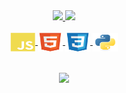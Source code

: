  <div align="center">
  <a href="https://github.com/aloneinthecityy">
  <img height="180em" src="https://github-readme-stats.vercel.app/api?username=aloneinthecityy&show_icons=true&theme=dracula&include_all_commits=true&count_private=true"/>
  <img height="180em" src="https://github-readme-stats.vercel.app/api/top-langs/?username=aloneinthecityy&layout=compact&langs_count=7&theme=dracula"/>
<br>
   <br>
   <img align="center" alt="js" height="30" width="40" src="https://raw.githubusercontent.com/devicons/devicon/master/icons/javascript/javascript-plain.svg">
   <img align="center" alt="HTML" height="30" width="40" src="https://raw.githubusercontent.com/devicons/devicon/master/icons/html5/html5-original.svg">
  <img align="center" alt="CSS" height="30" width="40" src="https://raw.githubusercontent.com/devicons/devicon/master/icons/css3/css3-original.svg">
  <img align="center" alt="Python" height="30" width="40" src="https://raw.githubusercontent.com/devicons/devicon/master/icons/python/python-original.svg">
</div>
     
  <br>
 <br>
 
<div align="center"> 
   <!--  <img height="440" src="https://66.media.tumblr.com/a00cc49f7c02b11f7178e6e4cbbd6814/tumblr_n2puczFoqe1ruoznzo1_500.gif">   !-->
 <img height="300" src="https://64.media.tumblr.com/c5543874b9cbe98da1d20945a45e989b/tumblr_o5a5r9Z9O71tvppquo1_r1_1280.gifv">
</div>
 

